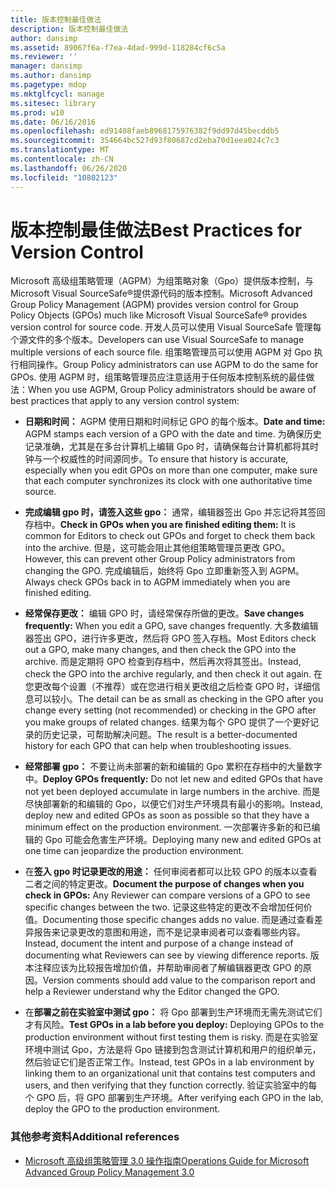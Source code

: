 ```yaml
---
title: 版本控制最佳做法
description: 版本控制最佳做法
author: dansimp
ms.assetid: 89067f6a-f7ea-4dad-999d-118284cf6c5a
ms.reviewer: ''
manager: dansimp
ms.author: dansimp
ms.pagetype: mdop
ms.mktglfcycl: manage
ms.sitesec: library
ms.prod: w10
ms.date: 06/16/2016
ms.openlocfilehash: ed91408faeb8968175976382f9dd97d45becddb5
ms.sourcegitcommit: 354664bc527d93f80687cd2eba70d1eea024c7c3
ms.translationtype: MT
ms.contentlocale: zh-CN
ms.lasthandoff: 06/26/2020
ms.locfileid: "10802123"
---
```

# <span data-ttu-id="c653f-103">版本控制最佳做法</span><span class="sxs-lookup"><span data-stu-id="c653f-103">Best Practices for Version Control</span></span>


<span data-ttu-id="c653f-104">Microsoft 高级组策略管理（AGPM）为组策略对象（Gpo）提供版本控制，与 Microsoft Visual SourceSafe®提供源代码的版本控制。</span><span class="sxs-lookup"><span data-stu-id="c653f-104">Microsoft Advanced Group Policy Management (AGPM) provides version control for Group Policy Objects (GPOs) much like Microsoft Visual SourceSafe® provides version control for source code.</span></span> <span data-ttu-id="c653f-105">开发人员可以使用 Visual SourceSafe 管理每个源文件的多个版本。</span><span class="sxs-lookup"><span data-stu-id="c653f-105">Developers can use Visual SourceSafe to manage multiple versions of each source file.</span></span> <span data-ttu-id="c653f-106">组策略管理员可以使用 AGPM 对 Gpo 执行相同操作。</span><span class="sxs-lookup"><span data-stu-id="c653f-106">Group Policy administrators can use AGPM to do the same for GPOs.</span></span> <span data-ttu-id="c653f-107">使用 AGPM 时，组策略管理员应注意适用于任何版本控制系统的最佳做法：</span><span class="sxs-lookup"><span data-stu-id="c653f-107">When you use AGPM, Group Policy administrators should be aware of best practices that apply to any version control system:</span></span>

-   <span data-ttu-id="c653f-108">**日期和时间：** AGPM 使用日期和时间标记 GPO 的每个版本。</span><span class="sxs-lookup"><span data-stu-id="c653f-108">**Date and time:** AGPM stamps each version of a GPO with the date and time.</span></span> <span data-ttu-id="c653f-109">为确保历史记录准确，尤其是在多台计算机上编辑 Gpo 时，请确保每台计算机都将其时钟与一个权威性的时间源同步。</span><span class="sxs-lookup"><span data-stu-id="c653f-109">To ensure that history is accurate, especially when you edit GPOs on more than one computer, make sure that each computer synchronizes its clock with one authoritative time source.</span></span>

-   <span data-ttu-id="c653f-110">**完成编辑 gpo 时，请签入这些 gpo：** 通常，编辑器签出 Gpo 并忘记将其签回存档中。</span><span class="sxs-lookup"><span data-stu-id="c653f-110">**Check in GPOs when you are finished editing them:** It is common for Editors to check out GPOs and forget to check them back into the archive.</span></span> <span data-ttu-id="c653f-111">但是，这可能会阻止其他组策略管理员更改 GPO。</span><span class="sxs-lookup"><span data-stu-id="c653f-111">However, this can prevent other Group Policy administrators from changing the GPO.</span></span> <span data-ttu-id="c653f-112">完成编辑后，始终将 Gpo 立即重新签入到 AGPM。</span><span class="sxs-lookup"><span data-stu-id="c653f-112">Always check GPOs back in to AGPM immediately when you are finished editing.</span></span>

-   <span data-ttu-id="c653f-113">**经常保存更改：** 编辑 GPO 时，请经常保存所做的更改。</span><span class="sxs-lookup"><span data-stu-id="c653f-113">**Save changes frequently:** When you edit a GPO, save changes frequently.</span></span> <span data-ttu-id="c653f-114">大多数编辑器签出 GPO，进行许多更改，然后将 GPO 签入存档。</span><span class="sxs-lookup"><span data-stu-id="c653f-114">Most Editors check out a GPO, make many changes, and then check the GPO into the archive.</span></span> <span data-ttu-id="c653f-115">而是定期将 GPO 检查到存档中，然后再次将其签出。</span><span class="sxs-lookup"><span data-stu-id="c653f-115">Instead, check the GPO into the archive regularly, and then check it out again.</span></span> <span data-ttu-id="c653f-116">在您更改每个设置（不推荐）或在您进行相关更改组之后检查 GPO 时，详细信息可以较小。</span><span class="sxs-lookup"><span data-stu-id="c653f-116">The detail can be as small as checking in the GPO after you change every setting (not recommended) or checking in the GPO after you make groups of related changes.</span></span> <span data-ttu-id="c653f-117">结果为每个 GPO 提供了一个更好记录的历史记录，可帮助解决问题。</span><span class="sxs-lookup"><span data-stu-id="c653f-117">The result is a better-documented history for each GPO that can help when troubleshooting issues.</span></span>

-   <span data-ttu-id="c653f-118">**经常部署 gpo：** 不要让尚未部署的新和编辑的 Gpo 累积在存档中的大量数字中。</span><span class="sxs-lookup"><span data-stu-id="c653f-118">**Deploy GPOs frequently:** Do not let new and edited GPOs that have not yet been deployed accumulate in large numbers in the archive.</span></span> <span data-ttu-id="c653f-119">而是尽快部署新的和编辑的 Gpo，以便它们对生产环境具有最小的影响。</span><span class="sxs-lookup"><span data-stu-id="c653f-119">Instead, deploy new and edited GPOs as soon as possible so that they have a minimum effect on the production environment.</span></span> <span data-ttu-id="c653f-120">一次部署许多新的和已编辑的 Gpo 可能会危害生产环境。</span><span class="sxs-lookup"><span data-stu-id="c653f-120">Deploying many new and edited GPOs at one time can jeopardize the production environment.</span></span>

-   <span data-ttu-id="c653f-121">在**签入 gpo 时记录更改的用途：** 任何审阅者都可以比较 GPO 的版本以查看二者之间的特定更改。</span><span class="sxs-lookup"><span data-stu-id="c653f-121">**Document the purpose of changes when you check in GPOs:** Any Reviewer can compare versions of a GPO to see specific changes between the two.</span></span> <span data-ttu-id="c653f-122">记录这些特定的更改不会增加任何价值。</span><span class="sxs-lookup"><span data-stu-id="c653f-122">Documenting those specific changes adds no value.</span></span> <span data-ttu-id="c653f-123">而是通过查看差异报告来记录更改的意图和用途，而不是记录审阅者可以查看哪些内容。</span><span class="sxs-lookup"><span data-stu-id="c653f-123">Instead, document the intent and purpose of a change instead of documenting what Reviewers can see by viewing difference reports.</span></span> <span data-ttu-id="c653f-124">版本注释应该为比较报告增加价值，并帮助审阅者了解编辑器更改 GPO 的原因。</span><span class="sxs-lookup"><span data-stu-id="c653f-124">Version comments should add value to the comparison report and help a Reviewer understand why the Editor changed the GPO.</span></span>

-   <span data-ttu-id="c653f-125">在**部署之前在实验室中测试 gpo：** 将 Gpo 部署到生产环境而无需先测试它们才有风险。</span><span class="sxs-lookup"><span data-stu-id="c653f-125">**Test GPOs in a lab before you deploy:** Deploying GPOs to the production environment without first testing them is risky.</span></span> <span data-ttu-id="c653f-126">而是在实验室环境中测试 Gpo，方法是将 Gpo 链接到包含测试计算机和用户的组织单元，然后验证它们是否正常工作。</span><span class="sxs-lookup"><span data-stu-id="c653f-126">Instead, test GPOs in a lab environment by linking them to an organizational unit that contains test computers and users, and then verifying that they function correctly.</span></span> <span data-ttu-id="c653f-127">验证实验室中的每个 GPO 后，将 GPO 部署到生产环境。</span><span class="sxs-lookup"><span data-stu-id="c653f-127">After verifying each GPO in the lab, deploy the GPO to the production environment.</span></span>

### <span data-ttu-id="c653f-128">其他参考资料</span><span class="sxs-lookup"><span data-stu-id="c653f-128">Additional references</span></span>

-   [<span data-ttu-id="c653f-129">Microsoft 高级组策略管理 3.0 操作指南</span><span class="sxs-lookup"><span data-stu-id="c653f-129">Operations Guide for Microsoft Advanced Group Policy Management 3.0</span></span>](operations-guide-for-microsoft-advanced-group-policy-management-30-agpm30ops.md)

 

 





